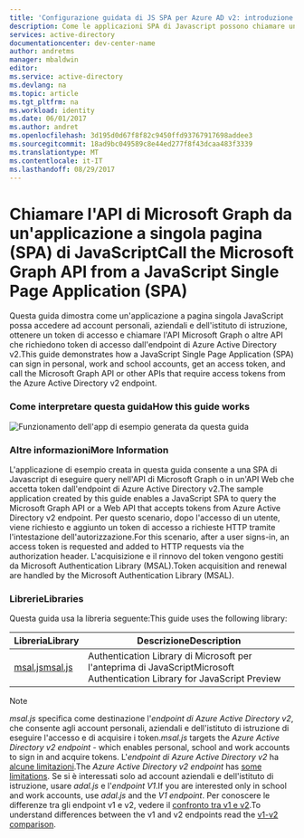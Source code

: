 ```yaml
---
title: 'Configurazione guidata di JS SPA per Azure AD v2: introduzione | Microsoft Docs'
description: Come le applicazioni SPA di Javascript possono chiamare un'API che richiede token di accesso dall'endpoint di Azure Active Directory v2
services: active-directory
documentationcenter: dev-center-name
author: andretms
manager: mbaldwin
editor: 
ms.service: active-directory
ms.devlang: na
ms.topic: article
ms.tgt_pltfrm: na
ms.workload: identity
ms.date: 06/01/2017
ms.author: andret
ms.openlocfilehash: 3d195d0d67f8f82c9450ffd93767917698addee3
ms.sourcegitcommit: 18ad9bc049589c8e44ed277f8f43dcaa483f3339
ms.translationtype: MT
ms.contentlocale: it-IT
ms.lasthandoff: 08/29/2017
---
```

# <a name="call-the-microsoft-graph-api-from-a-javascript-single-page-application-spa"></a><span data-ttu-id="29603-103">Chiamare l'API di Microsoft Graph da un'applicazione a singola pagina (SPA) di JavaScript</span><span class="sxs-lookup"><span data-stu-id="29603-103">Call the Microsoft Graph API from a JavaScript Single Page Application (SPA)</span></span>

<span data-ttu-id="29603-104">Questa guida dimostra come un'applicazione a pagina singola JavaScript possa accedere ad account personali, aziendali e dell'istituto di istruzione, ottenere un token di accesso e chiamare l'API Microsoft Graph o altre API che richiedono token di accesso dall'endpoint di Azure Active Directory v2.</span><span class="sxs-lookup"><span data-stu-id="29603-104">This guide demonstrates how a JavaScript Single Page Application (SPA) can sign in personal, work and school accounts, get an access token, and call the Microsoft Graph API or other APIs that require access tokens from the Azure Active Directory v2 endpoint.</span></span>

### <a name="how-this-guide-works"></a><span data-ttu-id="29603-105">Come interpretare questa guida</span><span class="sxs-lookup"><span data-stu-id="29603-105">How this guide works</span></span>

![Funzionamento dell'app di esempio generata da questa guida](media/active-directory-singlepageapp-javascriptspa-introduction/javascriptspa-intro.png)

<!--start-collapse-->
### <a name="more-information"></a><span data-ttu-id="29603-107">Altre informazioni</span><span class="sxs-lookup"><span data-stu-id="29603-107">More Information</span></span>

<span data-ttu-id="29603-108">L'applicazione di esempio creata in questa guida consente a una SPA di Javascript di eseguire query nell'API di Microsoft Graph o in un'API Web che accetta token dall'endpoint di Azure Active Directory v2.</span><span class="sxs-lookup"><span data-stu-id="29603-108">The sample application created by this guide enables a JavaScript SPA to query the Microsoft Graph API or a Web API that accepts tokens from Azure Active Directory v2 endpoint.</span></span> <span data-ttu-id="29603-109">Per questo scenario, dopo l'accesso di un utente, viene richiesto e aggiunto un token di accesso a richieste HTTP tramite l'intestazione dell'autorizzazione.</span><span class="sxs-lookup"><span data-stu-id="29603-109">For this scenario, after a user signs-in, an access token is requested and added to HTTP requests via the authorization header.</span></span> <span data-ttu-id="29603-110">L'acquisizione e il rinnovo del token vengono gestiti da Microsoft Authentication Library (MSAL).</span><span class="sxs-lookup"><span data-stu-id="29603-110">Token acquisition and renewal are handled by the Microsoft Authentication Library (MSAL).</span></span>

<!--end-collapse-->

<!--start-collapse-->
### <a name="libraries"></a><span data-ttu-id="29603-111">Librerie</span><span class="sxs-lookup"><span data-stu-id="29603-111">Libraries</span></span>

<span data-ttu-id="29603-112">Questa guida usa la libreria seguente:</span><span class="sxs-lookup"><span data-stu-id="29603-112">This guide uses the following library:</span></span>

|<span data-ttu-id="29603-113">Libreria</span><span class="sxs-lookup"><span data-stu-id="29603-113">Library</span></span>|<span data-ttu-id="29603-114">Descrizione</span><span class="sxs-lookup"><span data-stu-id="29603-114">Description</span></span>|
|---|---|
|[<span data-ttu-id="29603-115">msal.js</span><span class="sxs-lookup"><span data-stu-id="29603-115">msal.js</span></span>](https://github.com/AzureAD/microsoft-authentication-library-for-js)|<span data-ttu-id="29603-116">Authentication Library di Microsoft per l'anteprima di JavaScript</span><span class="sxs-lookup"><span data-stu-id="29603-116">Microsoft Authentication Library for JavaScript Preview</span></span>|

> [!NOTE]
> <span data-ttu-id="29603-117">*msal.js* specifica come destinazione l'*endpoint di Azure Active Directory v2*, che consente agli account personali, aziendali e dell'istituto di istruzione di eseguire l'accesso e di acquisire i token.</span><span class="sxs-lookup"><span data-stu-id="29603-117">*msal.js* targets the *Azure Active Directory v2 endpoint* - which enables personal, school and work accounts to sign in and acquire tokens.</span></span> <span data-ttu-id="29603-118">L'*endpoint di Azure Active Directory v2* ha [alcune limitazioni](..\active-directory-v2-limitations.md).</span><span class="sxs-lookup"><span data-stu-id="29603-118">The *Azure Active Directory v2 endpoint* has [some limitations](..\active-directory-v2-limitations.md).</span></span> <span data-ttu-id="29603-119">Se si è interessati solo ad account aziendali e dell'istituto di istruzione, usare *adal.js* e l'*endpoint V1*.</span><span class="sxs-lookup"><span data-stu-id="29603-119">If you are interested only in school and work accounts, use *adal.js* and the *V1 endpoint*.</span></span> <span data-ttu-id="29603-120">Per conoscere le differenze tra gli endpoint v1 e v2, vedere il [confronto tra v1 e v2](..\active-directory-v2-compare.md).</span><span class="sxs-lookup"><span data-stu-id="29603-120">To understand differences between the v1 and v2 endpoints read the [v1-v2 comparison](..\active-directory-v2-compare.md).</span></span>

<!--end-collapse-->
